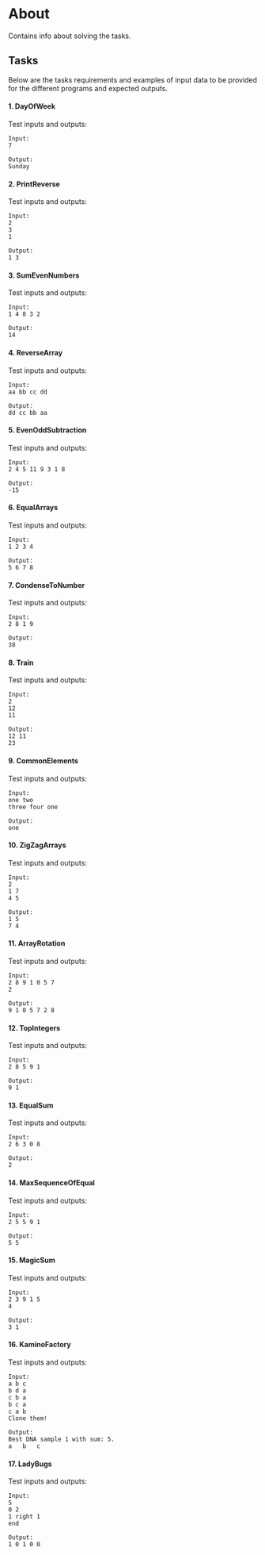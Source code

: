 # About

Contains info about solving the tasks.

## Tasks

Below are the tasks requirements and examples of input data to be provided for the different programs and expected outputs.

#### 1. DayOfWeek

Test inputs and outputs:

```
Input:
7

Output:
Sunday
```

#### 2. PrintReverse

Test inputs and outputs:

```
Input:
2
3
1

Output:
1 3
```

#### 3. SumEvenNumbers

Test inputs and outputs:

```
Input:
1 4 8 3 2

Output:
14
```

#### 4. ReverseArray

Test inputs and outputs:

```
Input:
aa bb cc dd

Output:
dd cc bb aa
```

#### 5. EvenOddSubtraction

Test inputs and outputs:

```
Input:
2 4 5 11 9 3 1 8

Output:
-15
```

#### 6. EqualArrays

Test inputs and outputs:

```
Input:
1 2 3 4

Output:
5 6 7 8
```

#### 7. CondenseToNumber

Test inputs and outputs:

```
Input:
2 8 1 9

Output:
38
```

#### 8. Train

Test inputs and outputs:

```
Input:
2
12
11

Output:
12 11
23
```

#### 9. CommonElements

Test inputs and outputs:

```
Input:
one two
three four one

Output:
one
```

#### 10. ZigZagArrays

Test inputs and outputs:

```
Input:
2
1 7
4 5

Output:
1 5
7 4
```

#### 11. ArrayRotation

Test inputs and outputs:

```
Input:
2 8 9 1 0 5 7
2

Output:
9 1 0 5 7 2 8
```

#### 12. TopIntegers

Test inputs and outputs:

```
Input:
2 8 5 9 1

Output:
9 1
```

#### 13. EqualSum

Test inputs and outputs:

```
Input:
2 6 3 0 8

Output:
2
```

#### 14. MaxSequenceOfEqual

Test inputs and outputs:

```
Input:
2 5 5 9 1

Output:
5 5
```

#### 15. MagicSum

Test inputs and outputs:

```
Input:
2 3 9 1 5
4

Output:
3 1
```

#### 16. KaminoFactory

Test inputs and outputs:

```
Input:
a b c
b d a
c b a
b c a
c a b
Clone them!

Output:
Best DNA sample 1 with sum: 5.
a   b   c
```

#### 17. LadyBugs

Test inputs and outputs:

```
Input:
5
0 2
1 right 1
end

Output:
1 0 1 0 0
```
